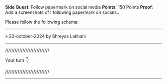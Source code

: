 **Side Quest**: Follow papermark on social media
**Points**: 150 Points
**Proof**: Add a screenshots of I following papermark on socials..

Please follow the following schema:

---

» 22-october-2024 by Shreyas Lakhani

---

////////////////////////////

Your turn 👇

////////////////////////////



---
